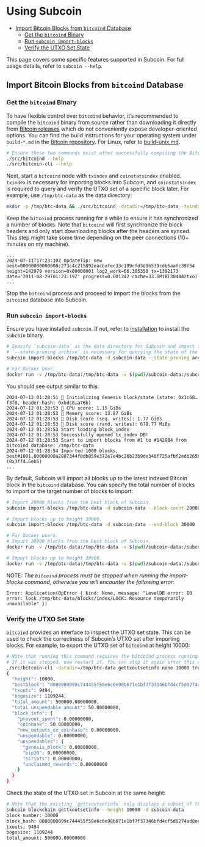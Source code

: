 # Using Subcoin

<!-- clap-markdown-toc -->

*   [Import Bitcoin Blocks from `bitcoind` Database](#import-bitcoin-blocks-from-bitcoind-database)
    *   [Get the `bitcoind` Binary](#get-the-bitcoind-binary)
    *   [Run `subcoin import-blocks`](#run-subcoin-import-blocks)
    *   [Verify the UTXO Set State](#verify-the-utxo-set-state)

<!-- /clap-markdown-toc -->

This page covers some specific features supported in Subcoin. For full usage details, refer to `subcoin --help`.

## Import Bitcoin Blocks from `bitcoind` Database

### Get the `bitcoind` Binary

To have flexible control over `bitcoind` behavior, it’s recommended to compile the `bitcoind` binary from source rather than downloading it directly from [Bitcoin releases](https://github.com/bitcoin/bitcoin/releases) which do not conveniently expose developer-oriented options. You can find the build instructions for your operating system under `build-*.md` in the [Bitcoin repository](https://github.com/bitcoin/bitcoin/tree/master/doc). For Linux, refer to [build-unix.md](https://github.com/bitcoin/bitcoin/blob/master/doc/build-unix.md).

```bash
# Ensure these two commands exist after successfully compiling the Bitcoin Core source code.
./src/bitcoind --help
./src/bitcoin-cli --help
```

Next, start a `bitcoind` node with `txindex` and `coinstatsindex` enabled. `txindex` is necessary for importing blocks into Subcoin, and `coinstatsindex` is required to query and verify the UTXO set of a specific block later. For example, use `/tmp/btc-data` as the data directory:

```bash
mkdir -p /tmp/btc-data && ./src/bitcoind -datadir=/tmp/btc-data -txindex -coinstatsindex
```

Keep the `bitcoind` process running for a while to ensure it has synchronized a number of blocks. Note that `bitcoind` will first synchronize the block headers and only start downloading blocks after the headers are synced. This step might take some time depending on the peer connections (10+ minutes on my machine).

```log
...
2024-07-11T17:23:10Z UpdateTip: new best=00000000000008c273c4c215892eacbafec33c199cfd3d9b539cdb6aafc39f54 height=142979 version=0x00000001 log2_work=66.385350 tx=1392173 date='2011-08-29T01:23:19Z' progress=0.001342 cache=33.0MiB(304442txo)
...
```

Stop the `bitcoind` process and proceed to import the blocks from the `bitcoind` database into Subcoin.

### Run `subcoin import-blocks`

Ensure you have installed `subcoin`. If not, refer to [installation](./installation.md) to install the `subcoin` binary.

```bash
# Specify `subcoin-data` as the data directory for Subcoin and import the blocks from `/tmp/btc-data` which is the `bitcoind` database we set up earlier.
# `--state-pruning archive` is necessary for querying the state of the Subcoin UTXO set later.
subcoin import-blocks /tmp/btc-data -d subcoin-data --state-pruning archive
```

```bash
# For Docker user.
docker run -v /tmp/btc-data:/tmp/btc-data -v $(pwd)/subcoin-data:/subcoin-data ghcr.io/subcoin-project/subcoin:v0.1.0 import-blocks /tmp/btc-data -d /subcoin-data --state-pruning archive
```

You should see output similar to this:

```log
2024-07-12 01:28:51 🔨 Initializing Genesis block/state (state: 0x1c68…f3f8, header-hash: 0xbdc8…a76b)
2024-07-12 01:28:53 🏁 CPU score: 1.15 GiBs
2024-07-12 01:28:53 🏁 Memory score: 13.87 GiBs
2024-07-12 01:28:53 🏁 Disk score (seq. writes): 1.77 GiBs
2024-07-12 01:28:53 🏁 Disk score (rand. writes): 678.77 MiBs
2024-07-12 01:28:53 Start loading block_index
2024-07-12 01:28:53 Successfully opened tx_index DB!
2024-07-12 01:28:53 Start to import blocks from #1 to #142984 from bitcoind database: /tmp/btc-data
2024-07-12 01:28:54 Imported 1000 blocks, best#1001,00000000a2887344f8db859e372e7e4bc26b23b9de340f725afbf2edb265b4c6 (0x3ff4…6eb5)
...
```

By default, Subcoin will import all blocks up to the latest indexed Bitcoin block in the `bitcoind` database. You can specify the total number of blocks to import or the target number of blocks to import:

```bash
# Import 20000 blocks from the best block of Subcoin.
subcoin import-blocks /tmp/btc-data -d subcoin-data --block-count 20000

# Import blocks up to height 30000.
subcoin import-blocks /tmp/btc-data -d subcoin-data --end-block 30000
```

```bash
# For Docker users.
# Import 20000 blocks from the best block of Subcoin.
docker run -v /tmp/btc-data:/tmp/btc-data -v $(pwd)/subcoin-data:/subcoin-data ghcr.io/subcoin-project/subcoin:v0.1.0 import-blocks /tmp/btc-data -d /subcoin-data --block-count 20000

# Import blocks up to height 30000.
docker run -v /tmp/btc-data:/tmp/btc-data -v $(pwd)/subcoin-data:/subcoin-data ghcr.io/subcoin-project/subcoin:v0.1.0 import-blocks /tmp/btc-data -d /subcoin-data --end-block 30000
```

<div class="warning">

NOTE: _The `bitcoind` process must be stopped when running the import-blocks command, otherwise you will encounter the following error_:

```text
Error: Application(OpError { kind: None, message: "LevelDB error: IO error: lock /tmp/btc-data/blocks/index/LOCK: Resource temporarily unavailable" })
```

</div>

### Verify the UTXO Set State

`bitcoind` provides an interface to inspect the UTXO set state. This can be used to check the correctness of Subcoin’s UTXO set after importing blocks. For example, to export the UTXO set of `bitcoind` at height 10000:

```bash
# Note that running this command requires the bitcoind process running in the background.
# If it was stopped, now restart it. You can stop it again after this command finishes.
./src/bitcoin-cli -datadir=/tmp/btc-data gettxoutsetinfo none 10000 true
{
  "height": 10000,
  "bestblock": "0000000099c744455f58e6c6e98b671e1bf7f37346bfd4cf5d0274ad8ee660cb",
  "txouts": 9494,
  "bogosize": 1109244,
  "total_amount": 500000.00000000,
  "total_unspendable_amount": 50.00000000,
  "block_info": {
    "prevout_spent": 0.00000000,
    "coinbase": 50.00000000,
    "new_outputs_ex_coinbase": 0.00000000,
    "unspendable": 0.00000000,
    "unspendables": {
      "genesis_block": 0.00000000,
      "bip30": 0.00000000,
      "scripts": 0.00000000,
      "unclaimed_rewards": 0.00000000
    }
  }
}
```

Check the state of the UTXO set in Subcoin at the same height:

```bash
# Note that the existing `gettxoutsetinfo` only displays a subset of the information in `bitcoind`.
subcoin blockchain gettxoutsetinfo --height 10000 -d subcoin-data
block_number: 10000
block_hash: 0000000099c744455f58e6c6e98b671e1bf7f37346bfd4cf5d0274ad8ee660cb
txouts: 9494
bogosize: 1109244
total_amount: 500000.00000000
```

